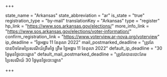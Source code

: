 +++

state_name = "Arkansas"
state_abbreviation = "ar"
is_state = "true"
registration_type = "by-mail"
translationKey = "Arkansas"
type = "register"
hp_link = "https://www.sos.arkansas.gov/elections/"
more_info_link = "https://www.sos.arkansas.gov/elections/voter-information/"
confirm_registration_link = "https://www.voterview.ar-nova.org/voterview"
ip_deadline = "ថ្ងៃអង្គារ 11 ខែតុលា 2022"
mail_postmarked_deadline = "ត្រូវតែបានបិទតែមប្រៃសណីយ៍ត្រឹមថ្ងៃ​ ត្រឹម ថ្ងៃអង្គារ 11 ខែតុលា 2022"
default_ip_deadline = "30 ថ្ងៃមុនថ្ងៃបោះឆ្នោត"
default_mail_postmarked_deadline = "ត្រូវតែបានបោះតែមប្រៃសណីយ៍ 30 ថ្ងៃមុនថ្ងៃបោះឆ្នោត"

+++
